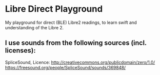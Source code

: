 # Libre Direct Playground

My playground for direct (BLE) Libre2 readings, to learn swift and understanding of the Libre 2. 

## I use sounds from the following sources (incl. licenses):

SpliceSound, Licence: http://creativecommons.org/publicdomain/zero/1.0/
https://freesound.org/people/SpliceSound/sounds/369848/
